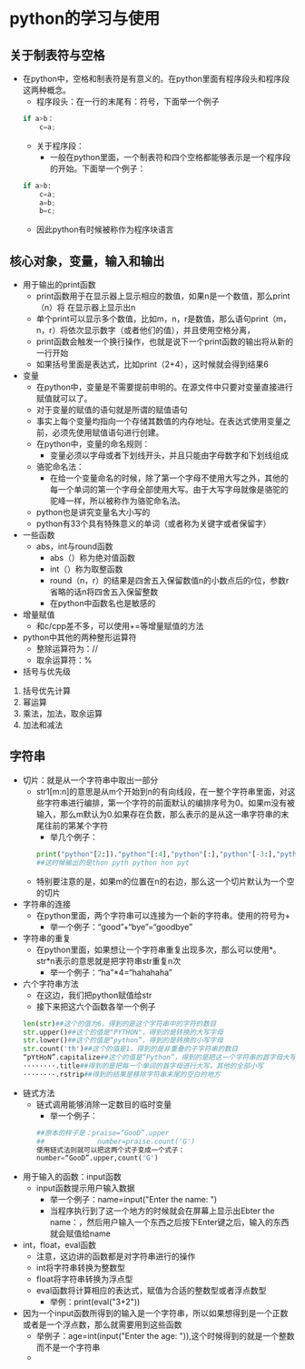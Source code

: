 # python的学习与使用
## 关于制表符与空格
- 在python中，空格和制表符是有意义的。在python里面有程序段头和程序段这两种概念。
    - 程序段头：在一行的末尾有$：$符号，下面举一个例子
    ```python
    if a>b：
        c=a;
    ```
    - 关于程序段：
        - 一般在python里面，一个制表符和四个空格都能够表示是一个程序段的开始。下面举一个例子：
    ```python
    if a>b:
        c=a;
        a=b;
        b=c;
    ```
    - 因此python有时候被称作为程序块语言
## 核心对象，变量，输入和输出
- 用于输出的print函数
    - print函数用于在显示器上显示相应的数值，如果n是一个数值，那么print（n）将 在显示器上显示出n
    - 单个print可以显示多个数值，比如m，n，r是数值，那么语句print（m，n，r）将依次显示数字（或者他们的值），并且使用空格分离，
    - print函数会触发一个换行操作，也就是说下一个print函数的输出将从新的一行开始
    - 如果括号里面是表达式，比如print（2+4），这时候就会得到结果6
- 变量
    - 在python中，变量是不需要提前申明的。在源文件中只要对变量直接进行赋值就可以了。
    - 对于变量的赋值的语句就是所谓的赋值语句
    - 事实上每个变量均指向一个存储其数值的内存地址。在表达式使用变量之前，必须先使用赋值语句进行创建。
    - 在python中，变量的命名规则：
        - 变量必须以字母或者下划线开头，并且只能由字母数字和下划线组成
    - 骆驼命名法：
        - 在给一个变量命名的时候，除了第一个字母不使用大写之外，其他的每一个单词的第一个字母全部使用大写。由于大写字母就像是骆驼的驼峰一样，所以被称作为骆驼命名法。
    - python也是讲究变量名大小写的
    - python有33个具有特殊意义的单词（或者称为关键字或者保留字）
-  一些函数
    - abs，int与round函数
        - abs（）称为绝对值函数
        - int（）称为取整函数
        - round（n，r）的结果是四舍五入保留数值n的小数点后的r位，参数r省略的话n将四舍五入保留整数
        - 在python中函数名也是敏感的
- 增量赋值
    - 和c/cpp差不多，可以使用+=等增量赋值的方法
- python中其他的两种整形运算符
    - 整除运算符为：//
    - 取余运算符：%
- 括号与优先级
1. 括号优先计算
2. 幂运算
3. 乘法，加法，取余运算
4. 加法和减法

## 字符串
- 切片：就是从一个字符串中取出一部分
    - str1[m:n]的意思是从m个开始到n的有向线段，在一整个字符串里面，对这些字符串进行编排，第一个字符的前面默认的编排序号为0。如果m没有被输入，那么m默认为0.如果存在负数，那么表示的是从这一串字符串的末尾往前的第某个字符
        - 举几个例子：
        ```python
        print("python"[2:])."python"[:4],"python"[:],"python"[-3:],"python"[:-3]
        ##这时候输出的是thon pyth python hon pyt
    - 特别要注意的是，如果m的位置在n的右边，那么这一个切片默认为一个空的切片
- 字符串的连接
    - 在python里面，两个字符串可以连接为一个新的字符串。使用的符号为+
        - 举一个例子：“good”+“bye”=“goodbye”
- 字符串的重复
    - 在python里面，如果想让一个字符串重复出现多次，那么可以使用*。str*n表示的意思就是把字符串str重复n次
        - 举一个例子：“ha”*4=“hahahaha”
- 六个字符串方法
    - 在这边，我们把python赋值给str
    - 接下来把这六个函数各举一个例子
    ```python
    len(str)##这个的值为6，得到的是这个字符串中的字符的数目
    str.upper()##这个的值是"PYTHON"，得到的是转换的大写字母
    str.lower()##这个的值是“python”，得到的是转换的小写字母
    str.count('th')##这个的值是1，得到的是非重叠的子字符串的数目
    “pYtHoN”.capitalize##这个的值是“Python”，得到的是把这一个字符串的首字母大写，其他的全部小写
    ········.title##得到的是把每一个单词的首字母进行大写，其他的全部小写
    ········.rstrip##得到的结果是移除字符串末尾的空白的地方
- 链式方法
    - 链式调用能够消除一定数目的临时变量
        - 举一个例子：
        ```python
        ##原本的样子是：praise=“GooD”.upper
        ##             number=praise.count('G')
        使用链式法则就可以把这两个式子变成一个式子：
        number=“GooD”.upper,count('G')
        ```
- 用于输入的函数：input函数
    - input函数提示用户输入数据
        - 举一个例子：name=input("Enter the name: ")
        - 当程序执行到了这一个地方的时候就会在屏幕上显示出Ebter the name：，然后用户输入一个东西之后按下Enter键之后，输入的东西就会赋值给name
- int，float，eval函数
    - 注意，这边讲的函数都是对字符串进行的操作
    - int将字符串转换为整数型
    - float将字符串转换为浮点型
    - eval函数将计算相应的表达式，赋值为合适的整数型或者浮点数型
        - 举例：print(eval("3+2"))
- 因为一个input函数所得到的输入是一个字符串，所以如果想得到是一个正数或者是一个浮点数，那么就需要用到这些函数
    - 举例子：age=int(input("Enter the age: ")),这个时候得到的就是一个整数而不是一个字符串
    - 











